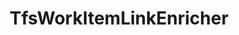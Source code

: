 ---
optionsClassName: 
optionsClassFullName: 
configurationSamples: []
description: missng XML code comments
className: TfsWorkItemLinkEnricher
typeName: ProcessorEnrichers
architecture: v2
options: []
status: missng XML code comments
processingTarget: missng XML code comments
classFile: /src/MigrationTools.Clients.AzureDevops.ObjectModel/Enrichers/TfsWorkItemLinkEnricher.cs
optionsClassFile: 

redirectFrom: []
layout: reference
toc: true
permalink: /Reference/v2/ProcessorEnrichers/TfsWorkItemLinkEnricher/
title: TfsWorkItemLinkEnricher
categories:
- ProcessorEnrichers
- v2
topics:
- topic: notes
  path: /docs/Reference/v2/ProcessorEnrichers/TfsWorkItemLinkEnricher-notes.md
  exists: false
  markdown: ''
- topic: introduction
  path: /docs/Reference/v2/ProcessorEnrichers/TfsWorkItemLinkEnricher-introduction.md
  exists: false
  markdown: ''

---